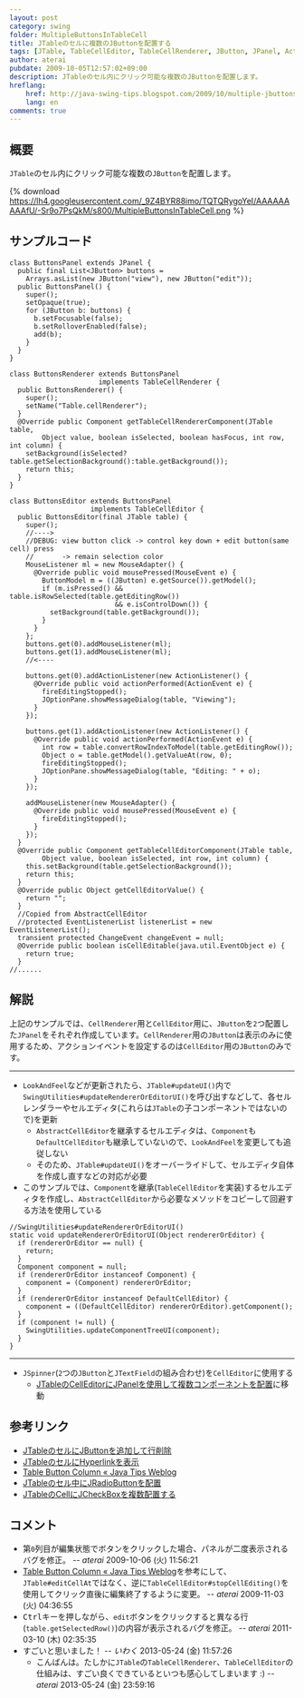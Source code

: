 ```yaml
---
layout: post
category: swing
folder: MultipleButtonsInTableCell
title: JTableのセルに複数のJButtonを配置する
tags: [JTable, TableCellEditor, TableCellRenderer, JButton, JPanel, ActionListener]
author: aterai
pubdate: 2009-10-05T12:57:02+09:00
description: JTableのセル内にクリック可能な複数のJButtonを配置します。
hreflang:
    href: http://java-swing-tips.blogspot.com/2009/10/multiple-jbuttons-in-jtable-cell.html
    lang: en
comments: true
---
```

## 概要
`JTable`のセル内にクリック可能な複数の`JButton`を配置します。

{% download https://lh4.googleusercontent.com/_9Z4BYR88imo/TQTQRygoYeI/AAAAAAAAAfU/-Sr9o7PsQkM/s800/MultipleButtonsInTableCell.png %}

## サンプルコード
<pre class="prettyprint"><code>class ButtonsPanel extends JPanel {
  public final List&lt;JButton&gt; buttons =
    Arrays.asList(new JButton("view"), new JButton("edit"));
  public ButtonsPanel() {
    super();
    setOpaque(true);
    for (JButton b: buttons) {
      b.setFocusable(false);
      b.setRolloverEnabled(false);
      add(b);
    }
  }
}
</code></pre>
<pre class="prettyprint"><code>class ButtonsRenderer extends ButtonsPanel
                      implements TableCellRenderer {
  public ButtonsRenderer() {
    super();
    setName("Table.cellRenderer");
  }
  @Override public Component getTableCellRendererComponent(JTable table,
        Object value, boolean isSelected, boolean hasFocus, int row, int column) {
    setBackground(isSelected?table.getSelectionBackground():table.getBackground());
    return this;
  }
}
</code></pre>
<pre class="prettyprint"><code>class ButtonsEditor extends ButtonsPanel
                    implements TableCellEditor {
  public ButtonsEditor(final JTable table) {
    super();
    //----&gt;
    //DEBUG: view button click -&gt; control key down + edit button(same cell) press
    //       -&gt; remain selection color
    MouseListener ml = new MouseAdapter() {
      @Override public void mousePressed(MouseEvent e) {
        ButtonModel m = ((JButton) e.getSource()).getModel();
        if (m.isPressed() &amp;&amp; table.isRowSelected(table.getEditingRow())
                          &amp;&amp; e.isControlDown()) {
          setBackground(table.getBackground());
        }
      }
    };
    buttons.get(0).addMouseListener(ml);
    buttons.get(1).addMouseListener(ml);
    //&lt;----

    buttons.get(0).addActionListener(new ActionListener() {
      @Override public void actionPerformed(ActionEvent e) {
        fireEditingStopped();
        JOptionPane.showMessageDialog(table, "Viewing");
      }
    });

    buttons.get(1).addActionListener(new ActionListener() {
      @Override public void actionPerformed(ActionEvent e) {
        int row = table.convertRowIndexToModel(table.getEditingRow());
        Object o = table.getModel().getValueAt(row, 0);
        fireEditingStopped();
        JOptionPane.showMessageDialog(table, "Editing: " + o);
      }
    });

    addMouseListener(new MouseAdapter() {
      @Override public void mousePressed(MouseEvent e) {
        fireEditingStopped();
      }
    });
  }
  @Override public Component getTableCellEditorComponent(JTable table,
        Object value, boolean isSelected, int row, int column) {
    this.setBackground(table.getSelectionBackground());
    return this;
  }
  @Override public Object getCellEditorValue() {
    return "";
  }
  //Copied from AbstractCellEditor
  //protected EventListenerList listenerList = new EventListenerList();
  transient protected ChangeEvent changeEvent = null;
  @Override public boolean isCellEditable(java.util.EventObject e) {
    return true;
  }
//......
</code></pre>

## 解説
上記のサンプルでは、`CellRenderer`用と`CellEditor`用に、`JButton`を`2`つ配置した`JPanel`をそれぞれ作成しています。`CellRenderer`用の`JButton`は表示のみに使用するため、アクションイベントを設定するのは`CellEditor`用の`JButton`のみです。

- - - -
- `LookAndFeel`などが更新されたら、`JTable#updateUI()`内で`SwingUtilities#updateRendererOrEditorUI()`を呼び出すなどして、各セルレンダラーやセルエディタ(これらは`JTable`の子コンポーネントではないので)を更新
    - `AbstractCellEditor`を継承するセルエディタは、`Component`も`DefaultCellEditor`も継承していないので、`LookAndFeel`を変更しても追従しない
    - そのため、`JTable#updateUI()`をオーバーライドして、セルエディタ自体を作成し直すなどの対応が必要
- このサンプルでは、`Component`を継承(`TableCellEditor`を実装)するセルエディタを作成し、`AbstractCellEditor`から必要なメソッドをコピーして回避する方法を使用している

<!-- dummy comment line for breaking list -->

<pre class="prettyprint"><code>//SwingUtilities#updateRendererOrEditorUI()
static void updateRendererOrEditorUI(Object rendererOrEditor) {
  if (rendererOrEditor == null) {
    return;
  }
  Component component = null;
  if (rendererOrEditor instanceof Component) {
    component = (Component) rendererOrEditor;
  }
  if (rendererOrEditor instanceof DefaultCellEditor) {
    component = ((DefaultCellEditor) rendererOrEditor).getComponent();
  }
  if (component != null) {
    SwingUtilities.updateComponentTreeUI(component);
  }
}
</code></pre>

- - - -
- `JSpinner`(`2`つの`JButton`と`JTextField`の組み合わせ)を`CellEditor`に使用する
    - [JTableのCellEditorにJPanelを使用して複数コンポーネントを配置](http://ateraimemo.com/Swing/PanelCellEditorRenderer.html)に移動

<!-- dummy comment line for breaking list -->

## 参考リンク
- [JTableのセルにJButtonを追加して行削除](http://ateraimemo.com/Swing/DeleteButtonInCell.html)
- [JTableのセルにHyperlinkを表示](http://ateraimemo.com/Swing/HyperlinkInTableCell.html)
- [Table Button Column « Java Tips Weblog](http://tips4java.wordpress.com/2009/07/12/table-button-column/)
- [JTableのセル中にJRadioButtonを配置](http://ateraimemo.com/Swing/RadioButtonsInTableCell.html)
- [JTableのCellにJCheckBoxを複数配置する](http://ateraimemo.com/Swing/CheckBoxesInTableCell.html)

<!-- dummy comment line for breaking list -->

## コメント
- 第`0`列目が編集状態でボタンをクリックした場合、パネルが二度表示されるバグを修正。 -- *aterai* 2009-10-06 (火) 11:56:21
- [Table Button Column « Java Tips Weblog](http://tips4java.wordpress.com/2009/07/12/table-button-column/)を参考にして、`JTable#editCellAt`ではなく、逆に`TableCellEditor#stopCellEditing()`を使用してクリック直後に編集終了するように変更。 -- *aterai* 2009-11-03 (火) 04:36:55
- <kbd>Ctrl</kbd>キーを押しながら、`edit`ボタンをクリックすると異なる行(`table.getSelectedRow()`)の内容が表示されるバグを修正。 -- *aterai* 2011-03-10 (木) 02:35:35
- すごいと思いました！ -- *いわく* 2013-05-24 (金) 11:57:26
    - こんばんは。たしかに`JTable`の`TableCellRenderer`、`TableCellEditor`の仕組みは、すごい良くできているといつも感心してしまいます :) -- *aterai* 2013-05-24 (金) 23:59:16

<!-- dummy comment line for breaking list -->
